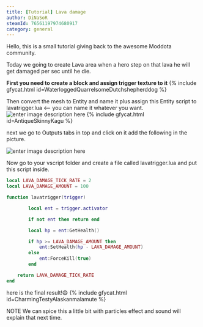 ```yaml
---
title: [Tutorial] Lava damage
author: DiNaSoR
steamId: 76561197974680917
category: general
---
```


Hello, this is a small tutorial giving back to the awesome Moddota community.

Today we going to create Lava area when a hero step on that lava he will get damaged per sec until he die.


**First you need to create a block and assign trigger texture to it**
{% include gfycat.html id=WaterloggedQuarrelsomeDutchshepherddog %}

Then convert the mesh to Entity and name it plus assign this Entity script to lavatrigger.lua <-- you can name it whatever you want.
![enter image description here](https://i.gyazo.com/f4e83a50e4c80ee658042c1dd2a73d2c.png "enter image title here")
{% include gfycat.html id=AntiqueSkinnyKagu %}

next we go to Outputs tabs in top and click on it add the following in the picture.

![enter image description here](https://i.gyazo.com/bcea6b60046512109f121aa0164f7cd2.png "enter image title here")

Now go to your vscript folder and create a file called lavatrigger.lua and put this script inside.
~~~lua
local LAVA_DAMAGE_TICK_RATE = 2
local LAVA_DAMAGE_AMOUNT = 100

function lavatrigger(trigger)

        local ent = trigger.activator

        if not ent then return end

        local hp = ent:GetHealth()

        if hp >= LAVA_DAMAGE_AMOUNT then
            ent:SetHealth(hp - LAVA_DAMAGE_AMOUNT)
        else
            ent:ForceKill(true)
        end

    return LAVA_DAMAGE_TICK_RATE
end
~~~

here is the final result!:smile: 
{% include gfycat.html id=CharmingTestyAlaskanmalamute %}



NOTE We can spice this a little bit with particles effect and sound will explain that next time.
